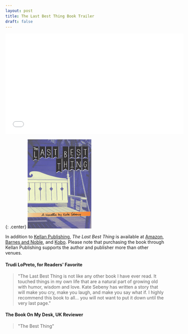 ```yaml
---
layout: post
title: The Last Best Thing Book Trailer
draft: false
---
```


<center><iframe width="560" height="315" src="//www.youtube.com/embed/a5OGffjbMks" frameborder="0" allowfullscreen></iframe></center>

{: .center}
[![The Last Best Thing](https://raw.githubusercontent.com/KateSebeny/katesebeny.github.io/master/images/TheLastBestThing/TheLastBestThingFrontCover.jpg "The Last Best Thing")](http://kellanpublishing.3dcartstores.com/The-Last-Best-Thing_p_34.html?AffId=9)

In addition to [Kellan Publishing](http://kellanpublishing.3dcartstores.com/The-Last-Best-Thing_p_34.html?AffId=9), *The Last Best Thing* is available at [Amazon](http://www.amazon.com/dp/B00WQ4OT2S), [Barnes and Noble](http://www.barnesandnoble.com/w/the-last-best-thing-kate-sebeny/1121813215?ean=9781511681001), and [Kobo](https://store.kobobooks.com/en-US/ebook/the-last-best-thing). Please note that purchasing the book through Kellan Publishing supports the author and publisher more than other venues.

#### Trudi LoPreto, for Readers' Favorite
> "The Last Best Thing is not like any other book I have ever read. It touched things in my own life that are a natural part of growing old with humor, wisdom and love. Kate Sebeny has written a story that will make you cry, make you laugh, and make you say what if. I highly recommend this book to all… you will not want to put it down until the very last page."

#### The Book On My Desk, UK Reviewer
> "The Best Thing"